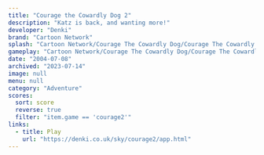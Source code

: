 ```yaml
---
title: "Courage the Cowardly Dog 2"
description: "Katz is back, and wanting more!"
developer: "Denki"
brand: "Cartoon Network"
splash: "Cartoon Network/Courage The Cowardly Dog/Courage The Cowardly Dog Episode 2/Splash.bmp"
gameplay: "Cartoon Network/Courage The Cowardly Dog/Courage The Cowardly Dog Episode 2/CourageEp2Play.jpg"
date: "2004-07-08"
archived: "2023-07-14"
image: null
menu: null
category: "Adventure"
scores:
  sort: score
  reverse: true
  filter: "item.game == 'courage2'"
links:
  - title: Play
    url: "https://denki.co.uk/sky/courage2/app.html"
---
```

